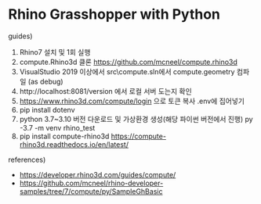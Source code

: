 # Rhino Grasshopper with Python

guides)
1. Rhino7 설치 및 1회 실행
2. compute.Rhino3d 클론
	https://github.com/mcneel/compute.rhino3d
3. VisualStudio 2019 이상에서 src\compute.sln에서 compute.geometry 컴파일 (as debug)
4. http://localhost:8081/version 에서 로컬 서버 도는지 확인
5. https://www.rhino3d.com/compute/login 으로 토큰 복사 .env에 집어넣기
6. pip install dotenv
7. python 3.7~3.10 버전 다운로드 및 가상환경 생성(해당 파이썬 버전에서 진행)
	py -3.7 -m venv rhino_test
8. pip install compute-rhino3d
	https://compute-rhino3d.readthedocs.io/en/latest/

references)
- https://developer.rhino3d.com/guides/compute/
- https://github.com/mcneel/rhino-developer-samples/tree/7/compute/py/SampleGhBasic
